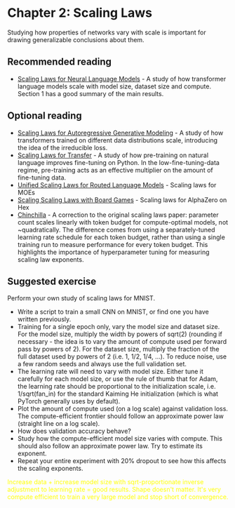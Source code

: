 # Chapter 2: Scaling Laws

Studying how properties of networks vary with scale is important for drawing generalizable conclusions about them.

## Recommended reading

- [Scaling Laws for Neural Language Models](https://arxiv.org/abs/2001.08361) - A study of how transformer language models scale with model size, dataset size and compute. Section 1 has a good summary of the main results.

## Optional reading

- [Scaling Laws for Autoregressive Generative Modeling](https://arxiv.org/abs/2010.14701) - A study of how transformers trained on different data distributions scale, introducing the idea of the irreducible loss.
- [Scaling Laws for Transfer](https://arxiv.org/abs/2102.01293) - A study of how pre-training on natural language improves fine-tuning on Python. In the low-fine-tuning-data regime, pre-training acts as an effective multiplier on the amount of fine-tuning data.
- [Unified Scaling Laws for Routed Language Models](https://arxiv.org/abs/2202.01169) - Scaling laws for MOEs
- [Scaling Scaling Laws with Board Games](https://arxiv.org/abs/2104.03113) - Scaling laws for AlphaZero on Hex
- [Chinchilla](https://arxiv.org/abs/2203.15556) - A correction to the original scaling laws paper: parameter count scales linearly with token budget for compute-optimal models, not ~quadratically. The difference comes from using a separately-tuned learning rate schedule for each token budget, rather than using a single training run to measure performance for every token budget. This highlights the importance of hyperparameter tuning for measuring scaling law exponents.

## Suggested exercise

Perform your own study of scaling laws for MNIST.

- Write a script to train a small CNN on MNIST, or find one you have written previously.
- Training for a single epoch only, vary the model size and dataset size. For the model size, multiply the width by powers of sqrt(2) (rounding if necessary - the idea is to vary the amount of compute used per forward pass by powers of 2). For the dataset size, multiply the fraction of the full dataset used by powers of 2 (i.e. 1, 1/2, 1/4, ...). To reduce noise, use a few random seeds and always use the full validation set.
- The learning rate will need to vary with model size. Either tune it carefully for each model size, or use the rule of thumb that for Adam, the learning rate should be proportional to the initialization scale, i.e. 1/sqrt(fan_in) for the standard Kaiming He initialization (which is what PyTorch generally uses by default).
- Plot the amount of compute used (on a log scale) against validation loss. The compute-efficient frontier should follow an approximate power law (straight line on a log scale).
- How does validation accuracy behave?
- Study how the compute-efficient model size varies with compute. This should also follow an approximate power law. Try to estimate its exponent.
- Repeat your entire experiment with 20% dropout to see how this affects the scaling exponents.

<span style="color:yellow">Increase data + increase model size with sqrt-proportionate inverse adjustment to learning rate = good results. Shape doesn't matter. It's very compute efficient to train a very large model and stop short of convergence. </span>